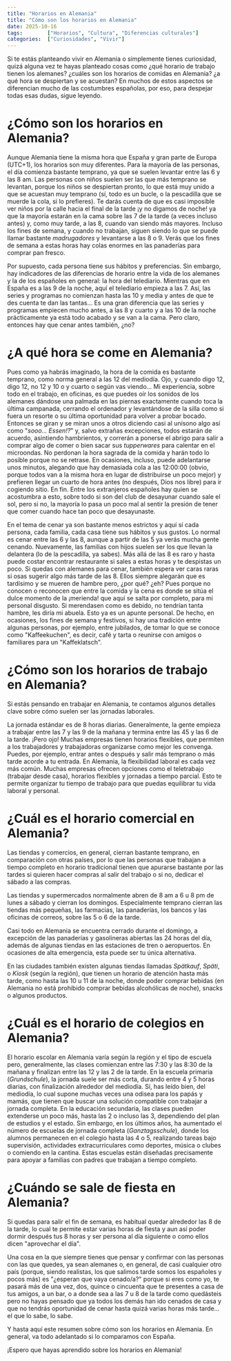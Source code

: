 ```yaml
---
title: "Horarios en Alemania"
title: "Cómo son los horarios en Alemania"
date: 2025-10-16
tags:        ["Horarios", "Cultura", "Diferencias culturales"]
categories:  ["Curiosidades", "Vivir"]
---
```


Si te estás planteando vivir en Alemania o simplemente tienes curiosidad, quizá alguna vez te hayas planteado cosas como ¿qué horario de trabajo tienen los alemanes? ¿cuáles son los horarios de comidas en Alemania? ¿a qué hora se despiertan y se acuestan? En muchos de estos aspectos se diferencian mucho de las costumbres españolas, por eso, para despejar todas esas dudas, sigue leyendo.

# ¿Cómo son los horarios en Alemania?
Aunque Alemania tiene la misma hora que España y gran parte de Europa (UTC+1), los horarios son muy diferentes. Para la mayoría de las personas, el día comienza bastante temprano, ya que se suelen levantar entre las 6 y las 8 am. Las personas con niños suelen ser las que más temprano se levantan, porque los niños se despiertan pronto, lo que está muy unido a que se acuestan muy temprano (sí, todo es un bucle, o la pescadilla que se muerde la cola, si lo prefieres). Te darás cuenta de que es casi imposible ver niños por la calle hacia el final de la tarde ¡y no digamos de noche! ya que la mayoría estarán en la cama sobre las 7 de la tarde (a veces incluso antes) y, como muy tarde, a las 8,  cuando van siendo más mayores. Incluso los fines de semana, y cuando no trabajan, siguen siendo lo que se puede llamar bastante *madrugadores* y levantarse a las 8 o 9. Verás que los fines de semana a estas horas hay colas enormes en las panaderías para comprar pan fresco.

Por supuesto, cada persona tiene sus hábitos y preferencias. Sin embargo, hay indicadores de las diferencias de horario entre la vida de los alemanes y la de los españoles en general: la hora del telediario. Mientras que en España es a las 9 de la noche, aquí el telediario empieza a las 7. Así, las series y programas no comienzan hasta las 10 y media y antes de que te des cuenta te dan las tantas... Es una gran diferencia que las series y programas empiecen mucho antes, a las 8 y cuarto y a las 10 de la noche prácticamente ya está todo acabado y se van a la cama. Pero claro, entonces hay que cenar antes también, ¿no?

# ¿A qué hora se come en Alemania?
Pues como ya habrás imaginado, la hora de la comida es bastante temprano, como norma general a las 12 del mediodía. Ojo, y cuando digo 12, digo 12, no 12 y 10 o y cuarto o según vas viendo... Mi experiencia, sobre todo en el trabajo, en oficinas, es que puedes oír los sonidos de los alemanes dándose una palmada en las piernas exactamente cuando toca la última campanada, cerrando el ordenador y levantándose de la silla como si fuera un resorte o su última oportunidad para volver a probar bocado. Entonces se giran y se miran unos a otros diciendo casi al unísono algo así como "*sooo... Essen!?*" y, salvo extrañas excepciones, todos estarán de acuerdo, asintiendo hambrientos, y correrán a ponerse el abrigo para salir a comprar algo de comer o bien sacar sus *tupperwares* para calentar en el microondas. No perdonan la hora sagrada de la comida y harán todo lo posible porque no se retrase. En ocasiones, incluso, puede adelantarse unos minutos, alegando que hay demasiada cola a las 12:00:00 (obvio, porque todos van a la misma hora en lugar de distribuirse un poco mejor) y prefieren llegar un cuarto de hora antes (no después, Dios nos libre) para ir cogiendo sitio. En fin. Entre los extranjeros españoles hay quien se acostumbra a esto, sobre todo si son del club de desayunar cuando sale el sol, pero si no, la mayoría lo pasa un poco mal al sentir la presión de tener que comer cuando hace tan poco que desayunaste.

En el tema de cenar ya son bastante menos estrictos y aquí sí cada persona, cada familia, cada casa tiene sus hábitos y sus gustos. Lo normal es cenar entre las 6 y las 8, aunque a partir de las 5 ya verás mucha gente cenando. Nuevamente, las familias con hijos suelen ser los que llevan la delantera (lo de la pescadilla, ya sabes). Más allá de las 8 es raro y hasta puede costar encontrar restaurante si sales a estas horas y te despistas un poco. Si quedas con alemanes para cenar, también espera ver caras raras si osas sugerir algo más tarde de las 8. Ellos siempre alegarán que es tardísimo y se mueren de hambre pero, ¿por qué? ¿eh? Pues porque no conocen o reconocen que entre la comida y la cena es donde se sitúa el dulce momento de la ¡merienda! que aquí se salta por completo, para mi personal disgusto. Si merendasen como es debido, no tendrían tanta hambre, les diría mi abuela. Esto ya es un apunte personal. De hecho, en ocasiones, los fines de semana y festivos, si hay una tradición entre algunas personas, por ejemplo, entre jubilados, de tomar lo que se conoce como "Kaffeekuchen", es decir, café y tarta o reunirse con amigos o familiares para un "Kaffeklatsch".

# ¿Cómo son los horarios de trabajo en Alemania?
Si estás pensando en trabajar en Alemania, te contamos algunos detalles clave sobre cómo suelen ser las jornadas laborales.

La jornada estándar es de 8 horas diarias. Generalmente, la gente empieza a trabajar entre las 7 y las 9 de la mañana y termina entre las 45 y las 6 de la tarde. ¡Pero ojo! Muchas empresas tienen horarios flexibles, que permiten a los trabajadores y trabajadoras organizarse como mejor les convenga. Puedes, por ejemplo, entrar antes o después y salir más temprano o más tarde acorde a tu entrada. En Alemania, la flexibilidad laboral es cada vez más común. Muchas empresas ofrecen opciones como el teletrabajo (trabajar desde casa), horarios flexibles y jornadas a tiempo parcial. Esto te permite organizar tu tiempo de trabajo para que puedas equilibrar tu vida laboral y personal.

# ¿Cuál es el horario comercial en Alemania?
Las tiendas y comercios, en general, cierran bastante temprano, en comparación con otras países, por lo que las personas que trabajan a tiempo completo en horario tradicional tienen que apurarse bastante por las tardes si quieren hacer compras al salir del trabajo o si no, dedicar el sábado a las compras.

Las tiendas y supermercados normalmente abren de 8 am a 6 u 8 pm de lunes a sábado y cierran los domingos. Especialmente temprano cierran las tiendas más pequeñas, las farmacias, las panaderías, los bancos y las oficinas de correos, sobre las 5 o 6 de la tarde.
 
Casi todo en Alemania se encuentra cerrado durante el domingo, a excepción de las panaderías y gasolineras abiertas las 24 horas del día, además de algunas tiendas en las estaciones de tren o aeropuertos. En ocasiones de alta emergencia, esta puede ser tu única alternativa.

En las ciudades también existen algunas tiendas llamadas *Spätkauf*, *Späti*, o *Kiosk* (según la región), que tienen un horario de atención hasta más tarde, como hasta las 10 u 11 de la noche, donde poder comprar bebidas (en Alemania no está prohibido comprar bebidas alcohólicas de noche), snacks o algunos productos.


# ¿Cuál es el horario de colegios en Alemania?
El horario escolar en Alemania varía según la región y el tipo de escuela pero, generalmente, las clases comienzan entre las 7:30 y las 8:30 de la mañana y finalizan entre las 12 y las 2 de la tarde. En la escuela primaria (*Grundschule*), la jornada suele ser más corta, durando entre 4 y 5 horas diarias, con finalización alrededor del mediodía. Sí, has leído bien, del mediodía, lo cual supone muchas veces una odisea para los papás y mamás, que tienen que buscar una solución compatible con trabajar a jornada completa. En la educación secundaria, las clases pueden extenderse un poco más, hasta las 2 o incluso las 3, dependiendo del plan de estudios y el estado. Sin embargo, en los últimos años, ha aumentado el número de escuelas de jornada completa (*Ganztagsschule*), donde los alumnos permanecen en el colegio hasta las 4 o 5, realizando tareas bajo supervisión, actividades extracurriculares como deportes, música o clubes o comiendo en la cantina. Estas escuelas están diseñadas precisamente para apoyar a familias con padres que trabajan a tiempo completo.

# ¿Cuándo se sale de fiesta en Alemania?
Si quedas para salir el fin de semana, es habitual quedar alrededor las 8 de la tarde, lo cual te permite estar varias horas de fiesta y aun así poder dormir después tus 8 horas y ser persona al día siguiente o como ellos dicen "aprovechar el día".

Una cosa en la que siempre tienes que pensar y confirmar con las personas con las que quedes, ya sean alemanes o, en general, de casi cualquier otro país (porque, siendo realistas, los que salimos tarde somos los españoles y pocos más) es "¿esperan que vaya cenado/a?" porque si eres como yo, te pasará más de una vez, dos, quince o cincuenta que te presentes a casa de tus amigos, a un bar, o a donde sea a las 7 u 8 de la tarde como quedásteis pero no hayas pensado que ya todos los demás han ido cenados de casa y que no tendrás oportunidad de cenar hasta quizá varias horas más tarde... el que lo sabe, lo sabe.

Y hasta aquí este resumen sobre cómo son los horarios en Alemania. En general, va todo adelantado si lo comparamos con España. 

¡Espero que hayas aprendido sobre los horarios en Alemania!


